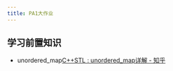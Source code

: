 ```yaml
---
title: PA1大作业
---
```


## 学习前置知识

-   unordered_map[C++STL : unordered_map详解 - 知乎](https://zhuanlan.zhihu.com/p/296360525)